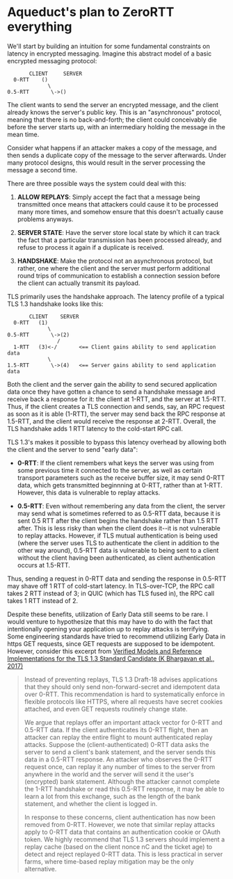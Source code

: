 
# Aqueduct's plan to ZeroRTT everything

We'll start by building an intuition for some fundamental constraints on
latency in encrypted messaging. Imagine this abstract model of a basic
encrypted messaging protocol:

           CLIENT     SERVER
      0-RTT    ()
                 \
    0.5-RTT       \->()

The client wants to send the server an encrypted message, and the client
already knows the server's public key. This is an "asynchronous" protocol,
meaning that there is no back-and-forth; the client could conceivably die
before the server starts up, with an intermediary holding the message in the 
mean time.

Consider what happens if an attacker makes a copy of the message, and then
sends a duplicate copy of the message to the server afterwards. Under many
protocol designs, this would result in the server processing the message a
second time.

There are three possible ways the system could deal with this:

1. **ALLOW REPLAYS**: Simply accept the fact that a message being transmitted
   once means that attackers could cause it to be processed many more times,
   and somehow ensure that this doesn't actually cause problems anyways.

2. **SERVER STATE**: Have the server store local state by which it can track
   the fact that a particular transmission has been processed already, and
   refuse to process it again if a duplicate is received.

3. **HANDSHAKE**: Make the protocol not an asynchronous protocol, but rather,
   one where the client and the server must perform additional round trips of
   communication to establish a connection session before the client can
   actually transmit its payload.

TLS primarily uses the handshake approach. The latency profile of a typical TLS
1.3 handshake looks like this:

           CLIENT    SERVER
      0-RTT   (1)
                 \
    0.5-RTT       \->(2)
                    /
      1-RTT   (3)<-/       <== Client gains ability to send application data
                 \
    1.5-RTT       \->(4)   <== Server gains ability to send application data

Both the client and the server gain the ability to send secured application
data once they have gotten a chance to send a handshake message and receive
back a response for it: the client at 1-RTT, and the server at 1.5-RTT. Thus,
if the client creates a TLS connection and sends, say, an RPC request as soon
as it is able (1-RTT), the server may send back the RPC response at 1.5-RTT,
and the client would receive the response at 2-RTT. Overall, the TLS handshake
adds 1 RTT latency to the cold-start RPC call.

TLS 1.3's makes it possible to bypass this latency overhead by allowing both
the client and the server to send "early data":

- **0-RTT**: If the client remembers what keys the server was using from some
  previous time it connected to the server, as well as certain transport
  parameters such as the receive buffer size, it may send 0-RTT data, which
  gets transmitted beginnning at 0-RTT, rather than at 1-RTT. However, this
  data is vulnerable to replay attacks.

- **0.5-RTT**: Even without remembering any data from the client, the server
  may send what is sometimes referred to as 0.5-RTT data, because it is sent
  0.5 RTT after the client begins the handshake rather than 1.5 RTT after. This
  is less risky than when the client does it--it is not vulnerable to replay
  attacks. However, if TLS mutual authentication is being used (where the
  server uses TLS to authenticate the client in addition to the other way
  around), 0.5-RTT data is vulnerable to being sent to a client without the
  client having been authenticated, as client authentication occurs at 1.5-RTT.

Thus, sending a request in 0-RTT data and sending the response in 0.5-RTT may
shave off 1 RTT of cold-start latency. In TLS-over-TCP, the RPC call takes 2
RTT instead of 3; in QUIC (which has TLS fused in), the RPC call takes 1 RTT
instead of 2.

Despite these benefits, utilization of Early Data still seems to be rare. I
would venture to hypothesize that this may have to do with the fact that
intentionally opening your application up to replay attacks is terrifying. Some
engineering standards have tried to recommend utilizing Early Data in https GET
requests, since GET requests are supposed to be idempotent. However, consider
this excerpt from [Verified Models and Reference Implementations for the TLS
1.3 Standard Candidate (K Bhargavan et al., 2017)][1]

> Instead of preventing replays, TLS 1.3 Draft-18 advises applications that
> they should only send non-forward-secret and idempotent data over 0-RTT. This
> recommendation is hard to systematically enforce in flexible protocols like
> HTTPS, where all requests have secret cookies attached, and even GET requests
> routinely change state.
>
> We argue that replays offer an important attack vector for 0-RTT and 0.5-RTT
> data. If the client authenticates its 0-RTT flight, then an attacker can
> replay the entire flight to mount authenticated replay attacks. Suppose the
> (client-authenticated) 0-RTT data asks the server to send a client's bank
> statement, and the server sends this data in a 0.5-RTT response. An attacker
> who observes the 0-RTT request once, can replay it any number of times to the
> server from anywhere in the world and the server will send it the user's
> (encrypted) bank statement. Although the attacker cannot complete the 1-RTT
> handshake or read this 0.5-RTT response, it may be able to learn a lot from
> this exchange, such as the length of the bank statement, and whether the
> client is logged in.
>
> In response to these concerns, client authentication has now been removed
> from 0-RTT. However, we note that similar replay attacks apply to 0-RTT data
> that contains an authentication cookie or OAuth token. We highly recommend
> that TLS 1.3 servers should implement a replay cache (based on the client
> nonce nC and the ticket age) to detect and reject replayed 0-RTT data. This
> is less practical in server farms, where time-based replay mitigation may be
> the only alternative.

[1]: https://ieeexplore.ieee.org/stamp/stamp.jsp?tp=&arnumber=7958594


